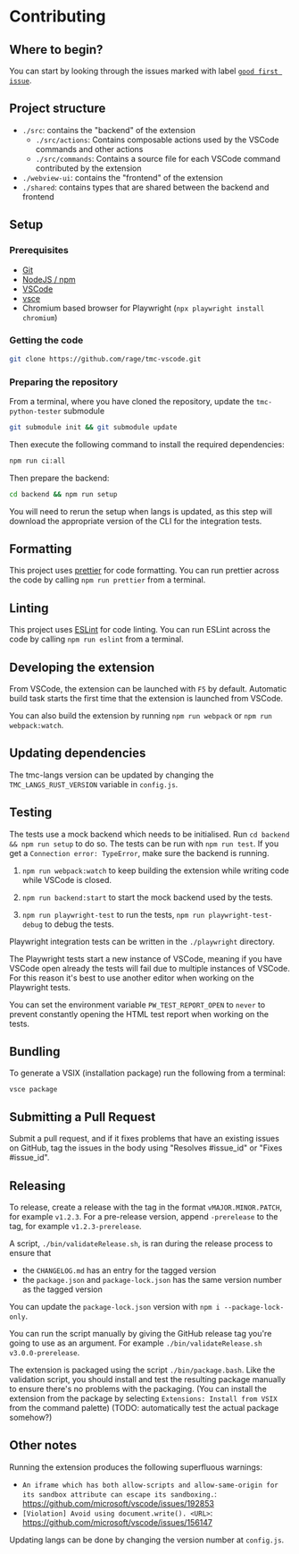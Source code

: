 # Contributing

## Where to begin?

You can start by looking through the issues marked with label [`good first issue`](https://github.com/rage/tmc-vscode/labels/good%20first%20issue).

## Project structure

-   `./src`: contains the "backend" of the extension
    -   `./src/actions`: Contains composable actions used by the VSCode commands and other actions
    -   `./src/commands`: Contains a source file for each VSCode command contributed by the extension
-   `./webview-ui`: contains the "frontend" of the extension
-   `./shared`: contains types that are shared between the backend and frontend

## Setup

### Prerequisites

-   [Git](https://git-scm.com/)
-   [NodeJS / npm](https://nodejs.org/)
-   [VSCode](https://code.visualstudio.com/)
-   [vsce](https://www.npmjs.com/package/vsce)
-   Chromium based browser for Playwright (`npx playwright install chromium`)

### Getting the code

```bash
git clone https://github.com/rage/tmc-vscode.git
```

### Preparing the repository

From a terminal, where you have cloned the repository, update the `tmc-python-tester` submodule

```bash
git submodule init && git submodule update
```

Then execute the following command to install the required dependencies:

```bash
npm run ci:all
```

Then prepare the backend:

```bash
cd backend && npm run setup
```

You will need to rerun the setup when langs is updated, as this step will download the appropriate version of the CLI for the integration tests.

## Formatting

This project uses [prettier](https://prettier.io/) for code formatting. You can run prettier across the code by calling `npm run prettier` from a terminal.

## Linting

This project uses [ESLint](https://eslint.org/) for code linting. You can run ESLint across the code by calling `npm run eslint` from a terminal.

## Developing the extension

From VSCode, the extension can be launched with `F5` by default.
Automatic build task starts the first time that the extension is launched from VSCode.

You can also build the extension by running `npm run webpack` or `npm run webpack:watch`.

## Updating dependencies

The tmc-langs version can be updated by changing the `TMC_LANGS_RUST_VERSION` variable in `config.js`.

## Testing

The tests use a mock backend which needs to be initialised. Run `cd backend && npm run setup` to do so. The tests can be run with `npm run test`. If you get a `Connection error: TypeError`, make sure the backend is running.

1. `npm run webpack:watch` to keep building the extension while writing code while VSCode is closed.

2. `npm run backend:start` to start the mock backend used by the tests.

3. `npm run playwright-test` to run the tests, `npm run playwright-test-debug` to debug the tests.

Playwright integration tests can be written in the `./playwright` directory.

The Playwright tests start a new instance of VSCode, meaning if you have VSCode open already the tests will fail due to multiple instances of VSCode. For this reason it's best to use another editor when working on the Playwright tests.

You can set the environment variable `PW_TEST_REPORT_OPEN` to `never` to prevent constantly opening the HTML test report when working on the tests.

## Bundling

To generate a VSIX (installation package) run the following from a terminal:

```
vsce package
```

## Submitting a Pull Request

Submit a pull request, and if it fixes problems that have an existing issues on GitHub, tag the issues in the body using "Resolves #issue_id" or "Fixes #issue_id".

## Releasing

To release, create a release with the tag in the format `vMAJOR.MINOR.PATCH`, for example `v1.2.3`. For a pre-release version, append `-prerelease` to the tag, for example `v1.2.3-prerelease`.

A script, `./bin/validateRelease.sh`, is ran during the release process to ensure that

-   the `CHANGELOG.md` has an entry for the tagged version
-   the `package.json` and `package-lock.json` has the same version number as the tagged version

You can update the `package-lock.json` version with `npm i --package-lock-only`.

You can run the script manually by giving the GitHub release tag you're going to use as an argument. For example `./bin/validateRelease.sh v3.0.0-prerelease`.

The extension is packaged using the script `./bin/package.bash`. Like the validation script, you should install and test the resulting package manually to ensure there's no problems with the packaging. (You can install the extension from the package by selecting `Extensions: Install from VSIX` from the command palette) (TODO: automatically test the actual package somehow?)

## Other notes

Running the extension produces the following superfluous warnings:

-   `An iframe which has both allow-scripts and allow-same-origin for its sandbox attribute can escape its sandboxing.`: https://github.com/microsoft/vscode/issues/192853
-   `[Violation] Avoid using document.write(). <URL>`: https://github.com/microsoft/vscode/issues/156147

Updating langs can be done by changing the version number at `config.js`.
